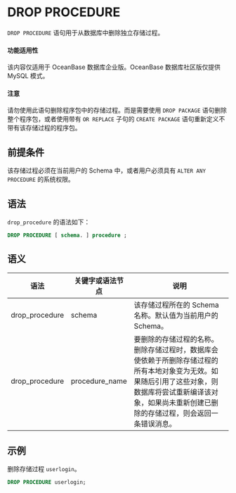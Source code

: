 DROP PROCEDURE 
===================================

`DROP PROCEDURE` 语句用于从数据库中删除独立存储过程。

  <main id="notice" >
    <h4>功能适用性</h4>
    <p>该内容仅适用于 OceanBase 数据库企业版。OceanBase 数据库社区版仅提供 MySQL 模式。
  </main>

  <main id="notice" type='notice'>
    <h4>注意</h4>  
    <p>请勿使用此语句删除程序包中的存储过程。而是需要使用 <code>DROP PACKAGE</code> 语句删除整个程序包，或者使用带有 <code>OR REPLACE</code> 子句的 <code>CREATE PACKAGE</code> 语句重新定义不带有该存储过程的程序包。</p>
  </main>

前提条件 
-------------------------

该存储过程必须在当前用户的 Schema 中，或者用户必须具有 `ALTER ANY PROCEDURE` 的系统权限。

语法 
-----------------------

`drop_procedure` 的语法如下：

```sql
DROP PROCEDURE [ schema. ] procedure ;
```



语义 
-----------------------



|       语法       |    关键字或语法节点    |                                                           说明                                                            |
|----------------|----------------|-------------------------------------------------------------------------------------------------------------------------|
| drop_procedure | schema         | 该存储过程所在的 Schema 名称。默认值为当前用户的 Schema。                                                                                    |
| drop_procedure | procedure_name | 要删除的存储过程的名称。 删除存储过程时，数据库会使依赖于所删除存储过程的所有本地对象变为无效。如果随后引用了这些对象，则数据库将尝试重新编译该对象，如果尚未重新创建已删除的存储过程，则会返回一条错误消息。 |



示例 
-----------------------

删除存储过程 `userlogin`。

```sql
DROP PROCEDURE userlogin; 
```



